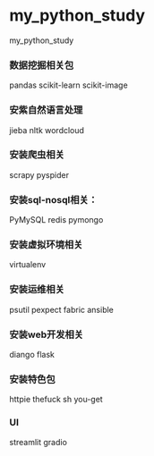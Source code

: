 # my_python_study
my_python_study

### 数据挖掘相关包
pandas scikit-learn scikit-image

### 安紫自然语言处理
jieba nltk wordcloud

### 安装爬虫相关
scrapy pyspider

### 安装sql-nosql相关：
PyMySQL redis pymongo

### 安装虚拟环境相关
virtualenv

### 安装运维相关
psutil pexpect fabric ansible

### 安装web开发相关
diango flask

### 安装特色包
httpie thefuck sh you-get

### UI
streamlit gradio